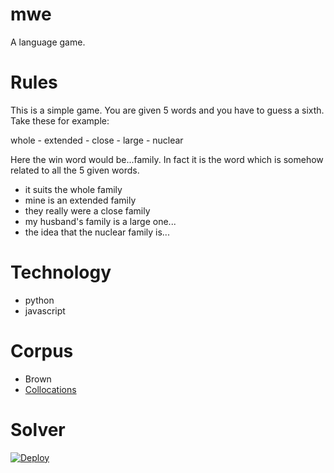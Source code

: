# mwe
A language game.

# Rules

This is a simple game. You are given 5 words and you have to guess a sixth. Take these for example:

whole - extended - close - large - nuclear

Here the win word would be...family. In fact it is the word which is somehow related to all the 5 given words.

- it suits the whole family
- mine is an extended family
- they really were a close family
- my husband's family is a large one...
- the idea that the nuclear family is...

# Technology

- python
- javascript

# Corpus

- Brown
- [Collocations](./app/data/list.pdf)
# Solver



[![Deploy](https://www.herokucdn.com/deploy/button.svg)](https://heroku.com/deploy)
